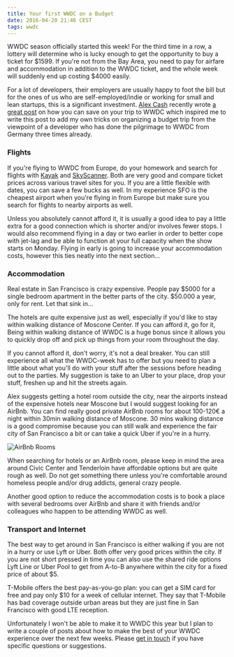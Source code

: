 ```yaml
---
title: Your first WWDC on a Budget
date: 2016-04-20 21:46 CEST
tags: wwdc
---
```


WWDC season officially started this week! For the third time in a row, a lottery will determine who is lucky enough to get the opportunity to buy a ticket for $1599. If you're not from the Bay Area, you need to pay for airfare and accommodation in addition to the WWDC ticket, and the whole week will suddenly end up costing $4000 easily.

For a lot of developers, their employers are usually happy to foot the bill but for the ones of us who are self-employed/indie or working for small and lean startups, this is a significant investment. [Alex Cash](https://twitter.com/alexcash) recently wrote [a great post](http://alex.cash/saving-on-wwdc/) on how you can save on your trip to WWDC which inspired me to write this post to add my own tricks on organizing a budget trip from the viewpoint of a developer who has done the pilgrimage to WWDC from Germany three times already.

### Flights

If you're flying to WWDC from Europe, do your homework and search for flights with [Kayak](http://www.kayak.com) and [SkyScanner](http://www.skyscanner.com). Both are very good and compare ticket prices across various travel sites for you. If you are a little flexible with dates, you can save a few bucks as well. In my experience SFO is the cheapest airport when you're flying in from Europe but make sure you search for flights to nearby airports as well.

Unless you absolutely cannot afford it, it is usually a good idea to pay a little extra for a good connection which is shorter and/or involves fewer stops. I would also recommend flying in a day or two earlier in order to better cope with jet-lag and be able to function at your full capacity when the show starts on Monday. Flying in early is going to increase your accommodation costs, however this ties neatly into the next section…

### Accommodation

Real estate in San Francisco is crazy expensive. People pay $5000 for a single bedroom apartment in the better parts of the city. $50.000 a year, only for rent. Let that sink in…

The hotels are quite expensive just as well, especially if you'd like to stay within walking distance of Moscone Center. If you can afford it, go for it, Being within walking distance of WWDC is a huge bonus since it allows you to  quickly drop off and pick up things from your room throughout the day. 

If you cannot afford it, don't worry, it's not a deal breaker. You can still experience all what the WWDC-week has to offer but you need to plan a little about what you'll do with your stuff after the sessions before heading out to the parties. My suggestion is take to an Uber to your place, drop your stuff, freshen up and hit the streets again. 

Alex suggests getting a hotel room outside the city, near the airports instead of the expensive hotels near Moscone but I would suggest looking for an AirBnb. You can find really good private AirBnb rooms for about 100-120€ a night within 30min walking distance of Moscone. 30 mins walking distance is a good compromise because you can still walk and experience the fair city of San Francisco a bit or can take a quick Uber if you're in a hurry. 

![AirBnb Rooms](/img/SF-rooms.png)

When searching for hotels or an AirBnb room, please keep in mind the area around Civic Center and Tenderloin have affordable options but are quite rough as well. Do not get something there unless you're comfortable around homeless people and/or drug addicts, general crazy people.

Another good option to reduce the accommodation costs is to book a place with several bedrooms over AirBnb and share it with friends and/or colleagues who happen to be attending WWDC as well.

### Transport and Internet

The best way to get around in San Francisco is either walking if you are not in a hurry or use Lyft or Uber. Both offer very good prices within the city. If you are not short pressed in time you can also use the shared ride options Lyft Line or Uber Pool to get from A-to-B anywhere within the city for a fixed price of about $5.

T-Mobile offers the best pay-as-you-go plan: you can get a SIM card for free and pay only $10 for a week of cellular internet. They say that T-Mobile has bad coverage outside urban areas but they are just fine in San Francisco with good LTE reception.

Unfortunately I won't be able to make it to WWDC this year but I plan to write a couple of posts about how to make the best of your WWDC experience over the next few weeks. Please [get in touch](https://twitter.com/ekurutepe) if you have specific questions or suggestions.
